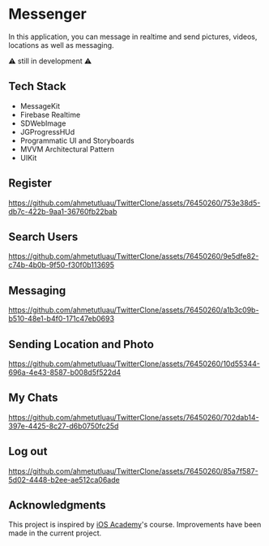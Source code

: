 # Messenger
In this application, you can message in realtime and send pictures, videos, locations as well as messaging.

⚠️ still in development ⚠️

## Tech Stack
- MessageKit
- Firebase Realtime
- SDWebImage
- JGProgressHUd
- Programmatic UI and Storyboards
- MVVM Architectural Pattern
- UIKit

## Register
https://github.com/ahmetutluau/TwitterClone/assets/76450260/753e38d5-db7c-422b-9aa1-36760fb22bab

## Search Users
https://github.com/ahmetutluau/TwitterClone/assets/76450260/9e5dfe82-c74b-4b0b-9f50-f30f0b113695

## Messaging
https://github.com/ahmetutluau/TwitterClone/assets/76450260/a1b3c09b-b510-48e1-b4f0-171c47eb0693

## Sending Location and Photo
https://github.com/ahmetutluau/TwitterClone/assets/76450260/10d55344-696a-4e43-8587-b008d5f522d4

## My Chats
https://github.com/ahmetutluau/TwitterClone/assets/76450260/702dab14-397e-4425-8c27-d6b0750fc25d

## Log out
https://github.com/ahmetutluau/TwitterClone/assets/76450260/85a7f587-5d02-4448-b2ee-ae512ca06ade

## Acknowledgments
This project is inspired by [iOS Academy](https://courses.iosacademy.io/courses)'s course. Improvements have been made in the current project.
